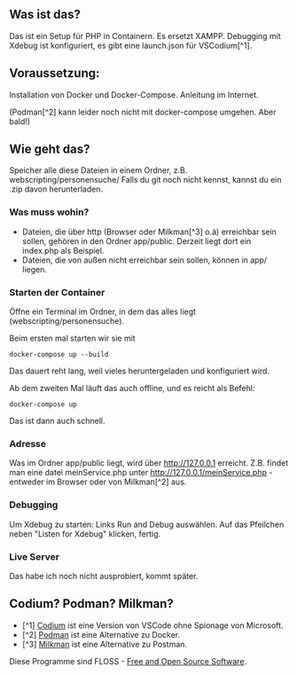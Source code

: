 ## Was ist das?

Das ist ein Setup für PHP in Containern. Es ersetzt XAMPP. Debugging mit Xdebug ist konfiguriert, es gibt eine launch.json für VSCodium[^1].

## Voraussetzung: 
Installation von Docker und Docker-Compose. Anleitung im Internet.

(Podman[^2] kann leider noch nicht mit docker-compose umgehen. Aber bald!)

## Wie geht das?
Speicher alle diese Dateien in einem Ordner, z.B. webscripting/personensuche/
Falls du git noch nicht kennst, kannst du ein .zip davon herunterladen.

### Was muss wohin?
- Dateien, die über http (Browser oder Milkman[^3] o.ä) erreichbar sein sollen, gehören in den Ordner app/public. Derzeit liegt dort ein index.php als Beispiel.
- Dateien, die von außen nicht erreichbar sein sollen, können in app/ liegen.

### Starten der Container
Öffne ein Terminal im Ordner, in dem das alles liegt (webscripting/personensuche).

Beim ersten mal starten wir sie mit 

```docker-compose up --build```

Das dauert reht lang, weil vieles heruntergeladen und konfiguriert wird. 

Ab dem zweiten Mal läuft das auch offline, und es reicht als Befehl:

```docker-compose up```

Das ist dann auch schnell.

### Adresse
Was im Ordner app/public liegt, wird über http://127.0.0.1 erreicht. Z.B. findet man eine datei meinService.php unter http://127.0.0.1/meinService.php - entweder im Browser oder von Milkman[^2] aus.

### Debugging
Um Xdebug zu starten: Links Run and Debug auswählen. Auf das Pfeilchen neben "Listen for Xdebug" klicken, fertig.

### Live Server
Das habe ich noch nicht ausprobiert, kommt später.

## Codium? Podman? Milkman?
- [^1] [Codium](https://vscodium.com/) ist eine Version von VSCode ohne Spionage von Microsoft.
- [^2] [Podman](https://podman.io/) ist eine Alternative zu Docker.
- [^3] [Milkman](https://milkman.dev/) ist eine Alternative zu Postman.

Diese Programme sind FLOSS - [Free and Open Source Software](https://fsfe.org/freesoftware/freesoftware.de.html). 

